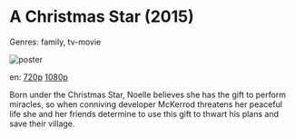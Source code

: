 # A Christmas Star (2015)

Genres: family, tv-movie

![poster](http://image.tmdb.org/t/p/w500/4Z1iktRp5h8kXkWI5PxwBld5jUI.jpg)

en:
  [720p](magnet:?xt=urn:btih:8AD5781D81CF4B39AB794A370D0EEA6DDF6FC7FD&tr=udp://glotorrents.pw:6969/announce&tr=udp://tracker.opentrackr.org:1337/announce&tr=udp://torrent.gresille.org:80/announce&tr=udp://tracker.openbittorrent.com:80&tr=udp://tracker.coppersurfer.tk:6969&tr=udp://tracker.leechers-paradise.org:6969&tr=udp://p4p.arenabg.ch:1337&tr=udp://tracker.internetwarriors.net:1337)
  [1080p](magnet:?xt=urn:btih:D10FB54B1410BBAE77148B7F1F70B6E24A3D8DCB&tr=udp://glotorrents.pw:6969/announce&tr=udp://tracker.opentrackr.org:1337/announce&tr=udp://torrent.gresille.org:80/announce&tr=udp://tracker.openbittorrent.com:80&tr=udp://tracker.coppersurfer.tk:6969&tr=udp://tracker.leechers-paradise.org:6969&tr=udp://p4p.arenabg.ch:1337&tr=udp://tracker.internetwarriors.net:1337)
  


Born under the Christmas Star, Noelle believes she has the gift to perform miracles, so when conniving developer McKerrod threatens her peaceful life she and her friends determine to use this gift to thwart his plans and save their village.